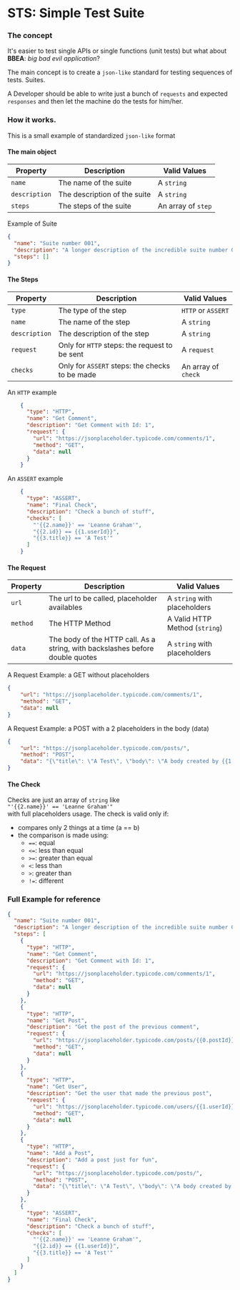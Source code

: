 # STS: Simple Test Suite

### The concept
It's easier to test single APIs or single functions (unit tests) but what about **BBEA**: *big bad evil application*?

The main concept is to create a `json-like` standard for testing sequences of tests. Suites.

A Developer should be able to write just a bunch of `requests` and expected `responses` and then let the machine do the tests for him/her.


### How it works.
This is a small example of standardized `json-like` format

#### The main object

| Property | Description | Valid Values |
|----------|-------------|--------------|
| `name`   | The name of the suite | A `string` |
| `description` | The description of the suite | A `string` |
| `steps` | The steps of the suite | An array of `step` |

Example of Suite
```json
{
  "name": "Suite number 001",
  "description": "A longer description of the incredible suite number 001",
  "steps": []
}
```

#### The Steps
| Property | Description | Valid Values |
|----------|-------------|--------------|
| `type`   | The type of the step | `HTTP` or `ASSERT` |
| `name`   | The name of the step | A `string` |
| `description` | The description of the step | A `string` |
| `request` | Only for `HTTP` steps: the request to be sent | A `request` |
| `checks` | Only for `ASSERT` steps: the checks to be made | An array of `check` |

An `HTTP` example
```json
    {
      "type": "HTTP",
      "name": "Get Comment",
      "description": "Get Comment with Id: 1",
      "request": {
        "url": "https://jsonplaceholder.typicode.com/comments/1",
        "method": "GET",
        "data": null
      }
    }
```

An `ASSERT` example
```json
    {
      "type": "ASSERT",
      "name": "Final Check",
      "description": "Check a bunch of stuff",
      "checks": [
        "'{{2.name}}' == 'Leanne Graham'",
        "{{2.id}} == {{1.userId}}",
        "{{3.title}} == 'A Test'"
      ]
    }
```

#### The Request
| Property | Description | Valid Values |
|----------|-------------|--------------|
| `url`   | The url to be called, placeholder availables | A `string` with placeholders |
| `method`   | The HTTP Method | A Valid HTTP Method (`string`) |
| `data` | The body of the HTTP call. As a string, with backslashes before double quotes | A `string` with placeholders |

A Request Example: a GET without placeholders
```json
{
    "url": "https://jsonplaceholder.typicode.com/comments/1",
    "method": "GET",
    "data": null
}
```
A Request Example: a POST with a 2 placeholders in the body (data)
```json
{
    "url": "https://jsonplaceholder.typicode.com/posts/",
    "method": "POST",
    "data": "{\"title\": \"A Test\", \"body\": \"A body created by {{1.userId}}\", \"userId\": {{1.userId}}}"
}
```

#### The Check
Checks are just an array of `string` like  
`"'{{2.name}}' == 'Leanne Graham'"`  
with full placeholders usage.
The check is valid only if:
 * compares only 2 things at a time (a == b)
 * the comparison is made using:
    * `==`: equal
    * `<=`: less than equal
    * `>=`: greater than equal
    * `<`: less than
    * `>`: greater than
    * `!=`: different


### Full Example for reference

```json
{
  "name": "Suite number 001",
  "description": "A longer description of the incredible suite number 001",
  "steps": [
    {
      "type": "HTTP",
      "name": "Get Comment",
      "description": "Get Comment with Id: 1",
      "request": {
        "url": "https://jsonplaceholder.typicode.com/comments/1",
        "method": "GET",
        "data": null
      }
    },
    {
      "type": "HTTP",
      "name": "Get Post",
      "description": "Get the post of the previous comment",
      "request": {
        "url": "https://jsonplaceholder.typicode.com/posts/{{0.postId}}",
        "method": "GET",
        "data": null
      }
    },
    {
      "type": "HTTP",
      "name": "Get User",
      "description": "Get the user that made the previous post",
      "request": {
        "url": "https://jsonplaceholder.typicode.com/users/{{1.userId}}",
        "method": "GET",
        "data": null
      }
    },
    {
      "type": "HTTP",
      "name": "Add a Post",
      "description": "Add a post just for fun",
      "request": {
        "url": "https://jsonplaceholder.typicode.com/posts/",
        "method": "POST",
        "data": "{\"title\": \"A Test\", \"body\": \"A body created by {{1.userId}}\", \"userId\": {{1.userId}}}"
      }
    },
    {
      "type": "ASSERT",
      "name": "Final Check",
      "description": "Check a bunch of stuff",
      "checks": [
        "'{{2.name}}' == 'Leanne Graham'",
        "{{2.id}} == {{1.userId}}",
        "{{3.title}} == 'A Test'"
      ]
    }
  ]
}
```